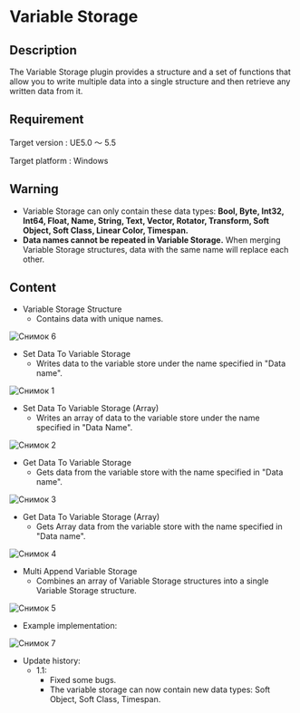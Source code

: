# Variable Storage
## Description
The Variable Storage plugin provides a structure and a set of functions that allow you to write multiple data into a single structure and then retrieve any written data from it.

## Requirement

Target version : UE5.0 ～ 5.5

Target platform : Windows

## Warning
  - Variable Storage can only contain these data types: **Bool, Byte, Int32, Int64, Float, Name, String, Text, Vector, Rotator, Transform, Soft Object, Soft Class, Linear Color, Timespan.**
  - **Data names cannot be repeated in Variable Storage.** When merging Variable Storage structures, data with the same name will replace each other.

## Content
* Variable Storage Structure
  - Contains data with unique names.

![Снимок 6](https://github.com/user-attachments/assets/c618f2b2-d27d-4ee2-bc70-9f47c4b46150)

* Set Data To Variable Storage 
  - Writes data to the variable store under the name specified in "Data name".

![Снимок 1](https://github.com/user-attachments/assets/09176942-532c-4059-9ea6-b80940fcd74d)

* Set Data To Variable Storage (Array)
  - Writes an array of data to the variable store under the name specified in "Data Name".

![Снимок 2](https://github.com/user-attachments/assets/ee84a2f2-2b4a-4a44-9679-327af34b8a6e)

* Get Data To Variable Storage
  - Gets data from the variable store with the name specified in "Data name".

![Снимок 3](https://github.com/user-attachments/assets/0c579df6-e967-4a05-8e7b-27151ec51123)

* Get Data To Variable Storage (Array)
  - Gets Array data from the variable store with the name specified in "Data name".
  
![Снимок 4](https://github.com/user-attachments/assets/4fef224e-1ed1-4880-9f8f-80e6f93a0f6b)

* Multi Append Variable Storage
  - Combines an array of Variable Storage structures into a single Variable Storage structure.

![Снимок 5](https://github.com/user-attachments/assets/f7c8feb2-c89d-4bcc-b377-4a289fe63bdb)

* Example implementation:

![Снимок 7](https://github.com/user-attachments/assets/79dad73e-24ff-4de0-9acd-c406ff732f82)

* Update history:
  - 1.1:
    - Fixed some bugs.
    - The variable storage can now contain new data types: Soft Object, Soft Class, Timespan.
